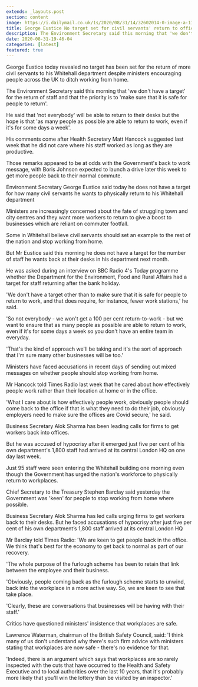 ```yaml
---
extends: _layouts.post
section: content
image: https://i.dailymail.co.uk/1s/2020/08/31/14/32602014-0-image-a-11_1598879900838.jpg 
title: George Eustice No target set for civil servants' return to office 
description: The Environment Secretary said this morning that 'we don't have a target' for the return of staff and that the priority is to 'make sure that it is safe for people to return'. 
date: 2020-08-31-19-46-04 
categories: [latest] 
featured: true 
--- 
```

George Eustice today revealed no target has been set for the return of more civil servants to his Whitehall department despite ministers encouraging people across the UK to ditch working from home. 

The Environment Secretary said this morning that 'we don't have a target' for the return of staff and that the priority is to 'make sure that it is safe for people to return'.

He said that 'not everybody' will be able to return to their desks but the hope is that 'as many people as possible are able to return to work, even if it's for some days a week'.   

His comments come after Health Secretary Matt Hancock suggested last week that he did not care where his staff worked as long as they are productive. 

Those remarks appeared to be at odds with the Government's back to work message, with Boris Johnson expected to launch a drive later this week to get more people back to their normal commute. 

Environment Secretary George Eustice said today he does not have a target for how many civil servants he wants to physically return to his Whitehall department 

Ministers are increasingly concerned about the fate of struggling town and city centres and they want more workers to return to give a boost to businesses which are reliant on commuter footfall.   

Some in Whitehall believe civil servants should set an example to the rest of the nation and stop working from home.

But Mr Eustice said this morning he does not have a target for the number of staff he wants back at their desks in his department next month.   

He was asked during an interview on BBC Radio 4's Today programme whether the Department for the Environment, Food and Rural Affairs had a target for staff returning after the bank holiday.

'We don't have a target other than to make sure that it is safe for people to return to work, and that does require, for instance, fewer work stations,' he said.

'So not everybody - we won't get a 100 per cent return-to-work - but we want to ensure that as many people as possible are able to return to work, even if it's for some days a week so you don't have an entire team in everyday.

'That's the kind of approach we'll be taking and it's the sort of approach that I'm sure many other businesses will be too.' 

Ministers have faced accusations in recent days of sending out mixed messages on whether people should stop working from home. 

Mr Hancock told Times Radio last week that he cared about how effectively people work rather than their location at home or in the office.

'What I care about is how effectively people work, obviously people should come back to the office if that is what they need to do their job, obviously employers need to make sure the offices are Covid secure,' he said. 

Business Secretary Alok Sharma has been leading calls for firms to get workers back into offices. 

But he was accused of hypocrisy after it emerged just five per cent of his own department's 1,800 staff had arrived at its central London HQ on one day last week. 

Just 95 staff were seen entering the Whitehall building one morning even though the Government has urged the nation's workforce to physically return to workplaces.       

Chief Secretary to the Treasury Stephen Barclay said yesterday the Government was 'keen' for people to stop working from home where possible. 

Business Secretary Alok Sharma has led calls urging firms to get workers back to their desks. But he faced accusations of hypocrisy after just five per cent of his own department’s 1,800 staff arrived at its central London HQ

Mr Barclay told Times Radio: 'We are keen to get people back in the office. We think that's best for the economy to get back to normal as part of our recovery.

'The whole purpose of the furlough scheme has been to retain that link between the employee and their business.

'Obviously, people coming back as the furlough scheme starts to unwind, back into the workplace in a more active way. So, we are keen to see that take place.

'Clearly, these are conversations that businesses will be having with their staff.' 

Critics have questioned ministers' insistence that workplaces are safe.

Lawrence Waterman, chairman of the British Safety Council, said: 'I think many of us don't understand why there's such firm advice with ministers stating that workplaces are now safe - there's no evidence for that.

'Indeed, there is an argument which says that workplaces are so rarely inspected with the cuts that have occurred to the Health and Safety Executive and to local authorities over the last 10 years, that it's probably more likely that you'll win the lottery than be visited by an inspector.'

